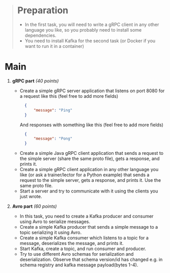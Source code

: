 ># **Preparation**
>- In the first task, you will need to write a gRPC client in any other language you like, so you probably need to install some dependencies.
>- You need to install Kafka for the second task (or Docker if you want to run it in a container)

# **Main**
1. **gRPC part** *(40 points)*
    - Create a simple gRPC server application that listens on port 8080 for a request like this (feel free to add more fields)
      ``` json
        {
            "message": "Ping"
        }
      ```
      And responses with something like this (feel free to add more fields)
      ``` json
        {
            "message": "Pong"
        }
      ```
    - Create a simple Java gRPC client application that sends a request to the simple server (share the same proto file), gets a response, and prints it.
    - Create a simple gRPC client application in any other language you like (or ask a trainer/lector for a Python example) that sends a request to the simple server, gets a response, and prints it. Use the same proto file.
    - Start a server and try to communicate with it using the clients you just wrote.

2. **Avro part** *(60 points)*
    - In this task, you need to create a Kafka producer and consumer using Avro to serialize messages.
    - Create a simple Kafka producer that sends a simple message to a topic serializing it using Avro.
    - Create a simple Kafka consumer which listens to a topic for a message, deserializes the message, and prints it.
    - Start Kafka, create a topic, and run consumer and producer.
    - Try to use different Avro schemas for serialization and deserialization. Observe that 
      schema version/id has changed e.g. in schema registry and kafka message payload(bytes 1-4).
